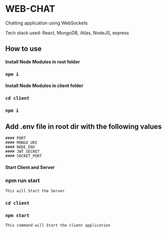 # WEB-CHAT
Chatting application using WebSockets

Tech stack used: React, MongoDB, Atlas, NodeJS, express

## How to use
 #### Install Node Modules in root folder
 ### `npm i`

#### Install Node Modules in client folder
 ### `cd client` 
 ### `npm i`


## Add .env file in root dir with the following values 
    #### PORT
    #### MONGO_URI
    #### NODE_ENV
    #### JWT_SECRET
    #### SOCKET_PORT


#### Start Client and Server
 ### npm run start
    This will Start the Server

 ### `cd client` 
 ### `npm start`
    This command will Start the client application